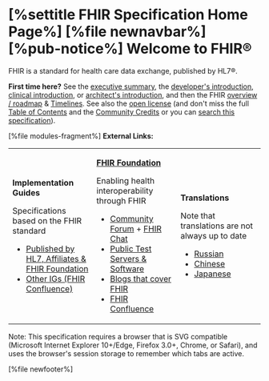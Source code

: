\[%settitle FHIR Specification Home Page%\]
\[%file newnavbar%\]
\[%pub-notice%\] <span id="root"></span>
Welcome to FHIR®
================

FHIR is a standard for health care data exchange, published by HL7®.

**First time here?**
See the [executive summary](summary.html), the [developer's introduction](overview-dev.html), [clinical introduction](overview-clinical.html), or [architect's introduction](overview-arch.html), and then the FHIR [overview / roadmap](overview.html) & [Timelines](versions.html). See also the [open license](license.html) (and don't miss the full [Table of Contents](toc.html) and the [Community Credits](credits.html) or you can [search this specification](search.cfm)).

\[%file modules-fragment%\]
<span id="links"></span>
**External Links:**

<table>
<colgroup>
<col width="33%" />
<col width="33%" />
<col width="33%" />
</colgroup>
<tbody>
<tr class="odd">
<td><p><strong>Implementation Guides</strong></p>
<p>Specifications based on the FHIR standard</p>
<ul>
<li><a href="http://www.fhir.org/guides/registry">Published by HL7, Affiliates &amp; FHIR Foundation</a></li>
<li><a href="https://confluence.hl7.org/display/FHIR/IGs+from+other+Organizations">Other IGs (FHIR Confluence)</a></li>
</ul></td>
<td><p><strong><a href="http://fhir.org">FHIR Foundation</a></strong></p>
<p>Enabling health interoperability through FHIR</p>
<ul>
<li><a href="http://community.fhir.org/">Community Forum</a> + <a href="http://chat.fhir.org/">FHIR Chat</a></li>
<li><a href="https://confluence.hl7.org/display/FHIR/Public+Test+Servers">Public Test Servers &amp; Software</a></li>
<li><a href="https://confluence.hl7.org/display/FHIR/Blogs">Blogs that cover FHIR</a></li>
<li><a href="https://confluence.hl7.org/display/FHIR">FHIR Confluence</a></li>
</ul></td>
<td><p><strong>Translations</strong></p>
<p>Note that translations are not always up to date</p>
<ul>
<li><a href="http://fhir-ru.github.io/index.html">Russian</a></li>
<li><a href="https://github.com/wanghaisheng/fhir-cn/blob/source/README.md">Chinese</a></li>
<li><a href="https://sites.google.com/site/fhirjp/">Japanese</a></li>
</ul></td>
</tr>
</tbody>
</table>

Note: This specification requires a browser that is SVG compatible (Microsoft Internet Explorer 10+/Edge, Firefox 3.0+, Chrome, or Safari), and uses the browser's session storage to remember which tabs are active.

\[%file newfooter%\]
